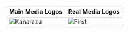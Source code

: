 Main Media Logos | Real Media Logos
-- | --
![Kanarazu](https://github.com/user-attachments/assets/d8378f5f-f535-4be5-ab96-1fff47559fdd) | ![First](https://upload.wikimedia.org/wikipedia/commons/8/8f/First_Media_logo.svg)
